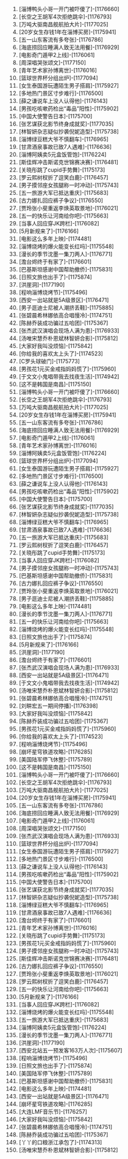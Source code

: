 
1. [淄博鸭头小哥一开门被吓傻了]-[1176660]
1. [长空之王胡军4次拒绝跳伞]-[1176793]
1. [万吨大驱南昌舰航拍大片]-[1177025]
1. [20岁女生存钱1年在淄博买房]-[1175941]
1. [五一山东客流有多夸张]-[1176786]
1. [海底捞回应睡满人致无法用餐]-[1176929]
1. [电影奇门遁甲2上线]-[1176061]
1. [周深唱哭张颂文]-[1177150]
1. [青年艺术家孙博离世]-[1176016]
1. [篮球世界杯分组出炉]-[1177094]
1. [女生泰国游玩遭陌生男子搭肩]-[1175927]
1. [多地热门景区寸步难行]-[1176500]
1. [薛之谦说车上没人认得他]-[1176143]
1. [男孩吃咳嗽药检出“毒品”阳性]-[1175902]
1. [中国大使警告日本]-[1175700]
1. [张艺谋获北影节终身成就奖]-[1177035]
1. [林智妍杂志疑似抄袭倪妮造型]-[1175738]
1. [淄博绿豆糕大爷不慎翻车]-[1176965]
1. [甘肃酒泉事故已致7人遇难]-[1176636]
1. [淄博阿姨卖5元盒饭管饱]-[1176224]
1. [斯佳辉冲击斯诺克世锦赛决赛]-[1176481]
1. [关晓彤跳了cupid手势舞]-[1175173]
1. [罗云熙树杈折了逗笑白鹿]-[1176457]
1. [男子摸邻座女孩腿称一时冲动]-[1175743]
1. [五一旅游大军已抵达重庆]-[1175683]
1. [古力娜扎回应裤子争议]-[1176550]
1. [贾玲张小斐重返李焕英取景地]-[1176021]
1. [五一的快乐让河南给你吧]-[1175663]
1. [当事人回应穿JK跨栏]-[1176082]
1. [5月新规来了]-[1176166]
1. [电影这么多年上映]-[1174481]
1. [淄博烧烤的爆火能变长红吗]-[1175548]
1. [漫长的季节沈墨一集刀两人]-[1176771]
1. [澹台烬终于有家了]-[1176601]
1. [巴基斯坦感谢中国帮助撤侨]-[1175831]
1. [日照文旅也出手了]-[1175874]
1. [洪崖洞]-[1177190]
1. [程响淄博烧烤节]-[1175496]
1. [西安一出站就是5A级景区]-[1176471]
1. [男子逛迪士尼被人潮挤丢鞋]-[1175885]
1. [张碧晨希林娜依高合唱慢冷]-[1174751]
1. [陈赫乔装成功骗过五哈团]-[1175367]
1. [张杰武汉演唱会现场人满为患]-[1176933]
1. [汤唯宋慧乔朴恩斌林智妍合影]-[1175812]
1. [大家好我叫没烦恼]-[1175842]
1. [你给我的喜欢太上头了]-[1174523]
1. [C罗头球破门]-[1175773]
1. [男孩花1元买金戒指妈妈慌了]-[1175960]
1. [于文文小鬼唱带我去找夜生活]-[1174942]
1. [这不是韩国是南昌]-[1175150]
1. [淄博鸭头小哥一开门被吓傻了]-[1176660]
1. [长空之王胡军4次拒绝跳伞]-[1176793]
1. [万吨大驱南昌舰航拍大片]-[1177025]
1. [20岁女生存钱1年在淄博买房]-[1175941]
1. [五一山东客流有多夸张]-[1176786]
1. [海底捞回应睡满人致无法用餐]-[1176929]
1. [电影奇门遁甲2上线]-[1176061]
1. [青年艺术家孙博离世]-[1176016]
1. [淄博阿姨卖5元盒饭管饱]-[1176224]
1. [篮球世界杯分组出炉]-[1177094]
1. [女生泰国游玩遭陌生男子搭肩]-[1175927]
1. [多地热门景区寸步难行]-[1176500]
1. [薛之谦说车上没人认得他]-[1176143]
1. [男孩吃咳嗽药检出“毒品”阳性]-[1175902]
1. [中国大使警告日本]-[1175700]
1. [张艺谋获北影节终身成就奖]-[1177035]
1. [林智妍杂志疑似抄袭倪妮造型]-[1175738]
1. [淄博绿豆糕大爷不慎翻车]-[1176965]
1. [甘肃酒泉事故已致7人遇难]-[1176636]
1. [五一旅游大军已抵达重庆]-[1175683]
1. [罗云熙树杈折了逗笑白鹿]-[1176457]
1. [关晓彤跳了cupid手势舞]-[1175173]
1. [当事人回应穿JK跨栏]-[1176082]
1. [男子摸邻座女孩腿称一时冲动]-[1175743]
1. [巴基斯坦感谢中国帮助撤侨]-[1175831]
1. [古力娜扎回应裤子争议]-[1176550]
1. [贾玲张小斐重返李焕英取景地]-[1176021]
1. [男子逛迪士尼被人潮挤丢鞋]-[1175885]
1. [电影这么多年上映]-[1174481]
1. [漫长的季节沈墨一集刀两人]-[1176771]
1. [五一的快乐让河南给你吧]-[1175663]
1. [淄博烧烤的爆火能变长红吗]-[1175548]
1. [日照文旅也出手了]-[1175874]
1. [5月新规来了]-[1176166]
1. [洪崖洞]-[1177190]
1. [澹台烬终于有家了]-[1176601]
1. [张杰武汉演唱会现场人满为患]-[1176933]
1. [西安一出站就是5A级景区]-[1176471]
1. [于文文小鬼唱带我去找夜生活]-[1174942]
1. [汤唯宋慧乔朴恩斌林智妍合影]-[1175812]
1. [张碧晨希林娜依高合唱慢冷]-[1174751]
1. [刘畊宏五一期间停播]-[1176398]
1. [大家好我叫没烦恼]-[1175842]
1. [陈赫乔装成功骗过五哈团]-[1175367]
1. [男孩花1元买金戒指妈妈慌了]-[1175960]
1. [你给我的喜欢太上头了]-[1174523]
1. [程响淄博烧烤节]-[1175496]
1. [崩坏星穹铁道攻略]-[1176285]
1. [美国陆军停飞休整]-[1175789]
1. [这不是韩国是南昌]-[1175150]
1. [淄博鸭头小哥一开门被吓傻了]-[1176660]
1. [长空之王胡军4次拒绝跳伞]-[1176793]
1. [万吨大驱南昌舰航拍大片]-[1177025]
1. [20岁女生存钱1年在淄博买房]-[1175941]
1. [五一山东客流有多夸张]-[1176786]
1. [海底捞回应睡满人致无法用餐]-[1176929]
1. [电影奇门遁甲2上线]-[1176061]
1. [周深唱哭张颂文]-[1177150]
1. [张杰武汉演唱会现场人满为患]-[1176933]
1. [篮球世界杯分组出炉]-[1177094]
1. [女生泰国游玩遭陌生男子搭肩]-[1175927]
1. [多地热门景区寸步难行]-[1176500]
1. [薛之谦说车上没人认得他]-[1176143]
1. [男孩吃咳嗽药检出“毒品”阳性]-[1175902]
1. [中国大使警告日本]-[1175700]
1. [张艺谋获北影节终身成就奖]-[1177035]
1. [林智妍杂志疑似抄袭倪妮造型]-[1175738]
1. [淄博绿豆糕大爷不慎翻车]-[1176965]
1. [甘肃酒泉事故已致7人遇难]-[1176636]
1. [澹台烬终于有家了]-[1176601]
1. [青年艺术家孙博离世]-[1176016]
1. [关晓彤跳了cupid手势舞]-[1175173]
1. [男孩花1元买金戒指妈妈慌了]-[1175960]
1. [男子摸邻座女孩腿称一时冲动]-[1175743]
1. [斯佳辉冲击斯诺克世锦赛决赛]-[1176481]
1. [古力娜扎回应裤子争议]-[1176550]
1. [贾玲张小斐重返李焕英取景地]-[1176021]
1. [罗云熙树杈折了逗笑白鹿]-[1176457]
1. [五一的快乐让河南给你吧]-[1175663]
1. [5月新规来了]-[1176166]
1. [当事人回应穿JK跨栏]-[1176082]
1. [淄博烧烤的爆火能变长红吗]-[1175548]
1. [五一旅游大军已抵达重庆]-[1175683]
1. [淄博阿姨卖5元盒饭管饱]-[1176224]
1. [漫长的季节沈墨一集刀两人]-[1176771]
1. [洪崖洞]-[1177190]
1. [西安北站五一预发客163万人次]-[1175607]
1. [程响淄博烧烤节]-[1175496]
1. [日照文旅也出手了]-[1175874]
1. [美国陆军停飞休整]-[1175789]
1. [巴基斯坦感谢中国帮助撤侨]-[1175831]
1. [电影这么多年上映]-[1174481]
1. [西安一出站就是5A级景区]-[1176471]
1. [崩坏星穹铁道攻略]-[1176285]
1. [大连LMF音乐节]-[1176257]
1. [大家好我叫没烦恼]-[1175842]
1. [张碧晨希林娜依高合唱慢冷]-[1174751]
1. [陈赫乔装成功骗过五哈团]-[1175367]
1. [丫丫的口粮浙江承包了]-[1174313]
1. [汤唯宋慧乔朴恩斌林智妍合影]-[1175812]